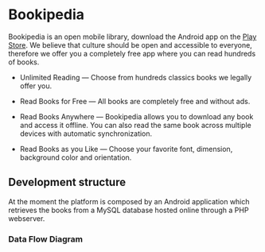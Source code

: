 # Bookipedia

Bookipedia is an open mobile library, download the Android app on the [Play Store](https://play.google.com/store/apps/details?id=com.gcappslab.bookipedia). We believe that culture should be open and accessible to everyone, therefore we offer you a completely free app where you can read hundreds of books.

- Unlimited Reading — Choose from hundreds classics books we legally offer you.

- Read Books for Free — All books are completely free and without ads. 

- Read Books Anywhere — Bookipedia allows you to download any book and access it offline. You can also read the same book across multiple devices with automatic synchronization. 

- Read Books as you Like — Choose your favorite font, dimension, background color and orientation.

## Development structure
At the moment the platform is composed by an Android application which retrieves the books from a MySQL database hosted online through a PHP webserver.

### Data Flow Diagram

